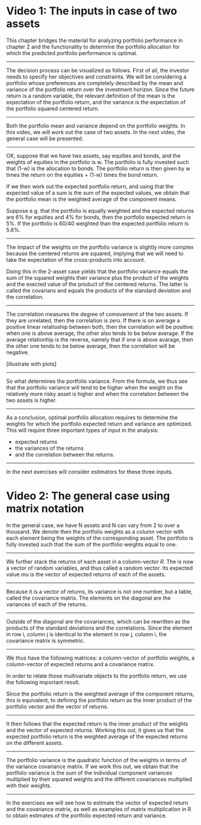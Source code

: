 # Video 1: The inputs in case of two assets


This chapter bridges the material for analyzing portfolio performance in chapter 2 and the functionality to determine the portfolio allocation for which the predicted portfolio performance is optimal. 

***

The decision process can be visualized as follows. First of all, the investor needs to specify her objectives and constraints. We will be considering a portfolio whose preferences are completely described by the mean and variance of the portfolio return over the investment horizon. Since the future return is a random variable, the relevant definition of the mean is the expectation of the portfolio return, and the variance is the expectation of the portfolio squared centered return. 

***

Both the portfolio mean and variance depend on the portfolio weights. In this video, we will work out the case of two assets. In the next video, the general case will be presented. 


***

OK, suppose that we have two assets, say equities and bonds, and the weights of equities in the portfolio is w. The portfolio is fully invested such that (1-w) is the allocation to bonds. The portfolio return is then given by w times the return on the equities + (1-w) times the bond return. 

If we then work out the expected portfolio return, and using that the expected value of a sum is the sum of the expected values, we obtain that the  portfolio mean is the weighted average of the component means.

Suppose e.g. that the portfolio is equally weighted and the expected returns are 6% for equities and 4% for bonds, then the portfolio expected return is 5%. If the portfolio is 60/40 weighted than the expected portfolio return is 5.6%.  

***

The impact of the weights on the portfolio variance is slightly more complex because the centered returns are squared, implying that we will need to take the expectation of the cross-products into account. 

Doing this in the 2-asset case yields that the portfolio variance equals the sum of the squared weights their variance plus the product of the weights and the exected value of the product of the centered returns. The latter is called the covarians and equals the products of the standard deviation and the correlation. 

***

The correlation measures the degree of comovement of the two assets. If they are unrelated, then the correlation is zero. If there is on average a positive linear relatioship between both, then the correlation will be positive: when one is above average, the other also tends to be below average. If the average relationhip is the reverse, namely that if one is above avarage, then the other one tends to be below average, then the correlation will be negative.

[illustrate with plots]
 

***

So what determines the portfolio variance. From the formula, we thus see that the portfolio variance will tend to be higher when the weight on the relatively more risky asset is higher and when the correlation between the two assets is higher.

***

As a conclusion, optimal portfolio allocation requires to determine the weights for which the portfolio expected return and variance are optimized. This will require three important types of input in the analysis:
* expected returns
* the variances of the returns
* and the correlation between the returns.

***

In the next exercises will consider estimators for these three inputs.

# Video 2: The general case using matrix notation


In the general case, we have N assets and N can vary from 2 to over a thousand. We denote then the portfolio weights as a column vector with each element being the weights of the corresponding asset. The portfolio is fully invested such that the sum of the portfolio weights equal to one. 

***

We further stack the returns of each asset in a column-vector $R$. The is now a vector of random variables, and thus called a random vector. Its expected value mu is the vector of expected returns of each of the assets. 

***

Because it is a vector of returns, its variance is not one number, but a table, called the covariance matrix. The elements on the diagonal are the variances of each of the returns.

***

Outside of the diagonal are the covariances, which can be rewritten as the products of the standard deviations and the correlations. Since the element in row i, column j is identical to the element in row j, column i, the covariance matrix is symmetric. 

***

We thus have the following matrices: a column-vector of portfolio weights, a column-vector of expected returns and a covariance matrix. 

In order to relate those multivariate objects to the portfolio return, we use the following important result.

Since the portfolio return is the weighted average of the component returns, this is equivalent, to defining the portfolio return as the inner product of the portfolio vector and the vector of returns. 

***

It then follows that the expected return is the inner product of the weights and the vector of expected returns. Working this out, it gives us that the expected portfolio return is the weighted average of the expected returns on the different assets.

***

The portfolio variance is the quadratic function of the weights in terms of the variance covariance matrix. If we work this out, we obtain that the portfolio variance is the sum of the individual component variances multiplied by their squared weights and the different covariances multiplied with their weights.

***

In the exercises we will see how to estimate the vector of expected return and the covariance matrix, as well as examples of matrix multiplication in R to obtain estimates of the portfolio expected return and variance. 


